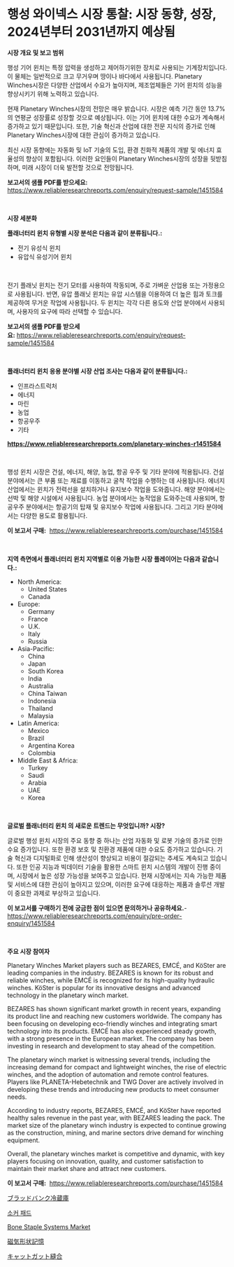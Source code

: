 <p><h1>행성 와이넥스 시장 통찰: 시장 동향, 성장, 2024년부터 2031년까지 예상됨</h1></p><p><strong>시장 개요 및 보고 범위</strong></p>
<p><p>행성 기어 윈치는 특정 압력을 생성하고 제어하기위한 장치로 사용되는 기계장치입니다. 이 물체는 일반적으로 크고 무거우며 땅이나 바다에서 사용됩니다. Planetary Winches시장은 다양한 산업에서 수요가 높아지며, 제조업체들은 기어 윈치의 성능을 향상시키기 위해 노력하고 있습니다.</p><p>현재 Planetary Winches시장의 전망은 매우 밝습니다. 시장은 예측 기간 동안 13.7%의 연평균 성장률로 성장할 것으로 예상됩니다. 이는 기어 윈치에 대한 수요가 계속해서 증가하고 있기 때문입니다. 또한, 기술 혁신과 산업에 대한 전문 지식의 증가로 인해 Planetary Winches시장에 대한 관심이 증가하고 있습니다.</p><p>최신 시장 동향에는 자동화 및 IoT 기술의 도입, 환경 친화적 제품의 개발 및 에너지 효율성의 향상이 포함됩니다. 이러한 요인들이 Planetary Winches시장의 성장을 뒷받침하며, 미래 시장이 더욱 발전할 것으로 전망됩니다.</p></p>
<p><strong>보고서의 샘플 PDF를 받으세요:</strong> <a href="https://www.reliableresearchreports.com/enquiry/request-sample/1451584">https://www.reliableresearchreports.com/enquiry/request-sample/1451584</a></p>
<p>&nbsp;</p>
<p><strong>시장 세분화</strong></p>
<p><strong>플래너터리 윈치 유형별 시장 분석은 다음과 같이 분류됩니다.:</strong></p>
<p><ul><li>전기 유성식 윈치</li><li>유압식 유성기어 윈치</li></ul></p>
<p>&nbsp;</p>
<p><p>전기 플래닛 윈치는 전기 모터를 사용하여 작동되며, 주로 가벼운 산업용 또는 가정용으로 사용됩니다. 반면, 유압 플래닛 윈치는 유압 시스템을 이용하여 더 높은 힘과 토크를 제공하여 무거운 작업에 사용됩니다. 두 윈치는 각각 다른 용도와 산업 분야에서 사용되며, 사용자의 요구에 따라 선택할 수 있습니다.</p></p>
<p><strong>보고서의 샘플 PDF를 받으세요:</strong>&nbsp;<a href="https://www.reliableresearchreports.com/enquiry/request-sample/1451584">https://www.reliableresearchreports.com/enquiry/request-sample/1451584</a></p>
<p>&nbsp;</p>
<p><strong> 플래너터리 윈치 응용 분야별 시장 산업 조사는 다음과 같이 분류됩니다.:</strong></p>
<p><ul><li>인프라스트럭처</li><li>에너지</li><li>마린</li><li>농업</li><li>항공우주</li><li>기타</li></ul></p>
<p><strong><a href="https://www.reliableresearchreports.com/planetary-winches-r1451584">https://www.reliableresearchreports.com/planetary-winches-r1451584</a></strong></p>
<p>&nbsp;</p>
<p><p>행성 윈치 시장은 건설, 에너지, 해양, 농업, 항공 우주 및 기타 분야에 적용됩니다. 건설 분야에서는 큰 부품 또는 재료를 이동하고 굴착 작업을 수행하는 데 사용됩니다. 에너지 산업에서는 윈치가 전력선을 설치하거나 유지보수 작업을 도와줍니다. 해양 분야에서는 선박 및 해양 시설에서 사용됩니다. 농업 분야에서는 농작업을 도와주는데 사용되며, 항공우주 분야에서는 항공기의 탑재 및 유지보수 작업에 사용됩니다. 그리고 기타 분야에서는 다양한 용도로 활용됩니다.</p></p>
<p><strong>이 보고서 구매:</strong>&nbsp; <a href="https://www.reliableresearchreports.com/purchase/1451584">https://www.reliableresearchreports.com/purchase/1451584</a></p>
<p>&nbsp;</p>
<p><strong>지역 측면에서 플래너터리 윈치 지역별로 이용 가능한 시장 플레이어는 다음과 같습니다.:</strong></p>
<p><ul>
    <li>
        North America:
        <ul>
            <li>United States</li>
            <li>Canada</li>
        </ul>
    </li>
    <li>
        Europe:
        <ul>
            <li>Germany</li>
            <li>France</li>
            <li>U.K.</li>
            <li>Italy</li>
            <li>Russia</li>
        </ul>
    </li>
    <li>
        Asia-Pacific:
        <ul>
            <li>China</li>
            <li>Japan</li>
            <li>South Korea</li>
            <li>India</li>
            <li>Australia</li>
            <li>China Taiwan</li>
            <li>Indonesia</li>
            <li>Thailand</li>
            <li>Malaysia</li>
        </ul>
    </li>
    <li>
        Latin America:
        <ul>
            <li>Mexico</li>
            <li>Brazil</li>
            <li>Argentina Korea</li>
            <li>Colombia</li>
        </ul>
    </li>
    <li>
        Middle East & Africa:
        <ul>
            <li>Turkey</li>
            <li>Saudi</li>
            <li>Arabia</li>
            <li>UAE</li>
            <li>Korea</li>
        </ul>
    </li>
    </ul></p>
<p>&nbsp;</p>
<p><strong>글로벌 플래너터리 윈치 의 새로운 트렌드는 무엇입니까? 시장?</strong></p>
<p><p>글로벌 행성 윈치 시장의 주요 동향 중 하나는 산업 자동화 및 로봇 기술의 증가로 인한 수요 증가입니다. 또한 환경 보호 및 친환경 제품에 대한 수요도 증가하고 있습니다. 기술 혁신과 디지털화로 인해 생산성이 향상되고 비용이 절감되는 추세도 계속되고 있습니다. 또한 인공 지능과 빅데이터 기술을 활용한 스마트 윈치 시스템의 개발이 진행 중이며, 시장에서 높은 성장 가능성을 보여주고 있습니다. 현재 시장에서는 지속 가능한 제품 및 서비스에 대한 관심이 높아지고 있으며, 이러한 요구에 대응하는 제품과 솔루션 개발이 중요한 과제로 부상하고 있습니다.</p></p>
<p><strong>이 보고서를 구매하기 전에 궁금한 점이 있으면 문의하거나 공유하세요.</strong>- <a href="https://www.reliableresearchreports.com/enquiry/pre-order-enquiry/1451584">https://www.reliableresearchreports.com/enquiry/pre-order-enquiry/1451584</a></p>
<p>&nbsp;</p>
<p><strong>주요 시장 참여자</strong></p>
<p><p>Planetary Winches Market players such as BEZARES, EMCÉ, and KöSter are leading companies in the industry. BEZARES is known for its robust and reliable winches, while EMCÉ is recognized for its high-quality hydraulic winches. KöSter is popular for its innovative designs and advanced technology in the planetary winch market.</p><p>BEZARES has shown significant market growth in recent years, expanding its product line and reaching new customers worldwide. The company has been focusing on developing eco-friendly winches and integrating smart technology into its products. EMCÉ has also experienced steady growth, with a strong presence in the European market. The company has been investing in research and development to stay ahead of the competition.</p><p>The planetary winch market is witnessing several trends, including the increasing demand for compact and lightweight winches, the rise of electric winches, and the adoption of automation and remote control features. Players like PLANETA-Hebetechnik and TWG Dover are actively involved in developing these trends and introducing new products to meet consumer needs.</p><p>According to industry reports, BEZARES, EMCÉ, and KöSter have reported healthy sales revenue in the past year, with BEZARES leading the pack. The market size of the planetary winch industry is expected to continue growing as the construction, mining, and marine sectors drive demand for winching equipment.</p><p>Overall, the planetary winches market is competitive and dynamic, with key players focusing on innovation, quality, and customer satisfaction to maintain their market share and attract new customers.</p></p>
<p><strong>이 보고서 구매:</strong>&nbsp;&nbsp;<a href="https://www.reliableresearchreports.com/purchase/1451584">https://www.reliableresearchreports.com/purchase/1451584</a></p>
<p><p><a href="https://medium.com/@jimmieraun892023/%E8%A1%80%E6%B6%B2%E3%83%90%E3%83%B3%E3%82%AF%E7%94%A8%E5%86%B7%E8%94%B5%E5%BA%AB%E3%81%AE%E5%B8%82%E5%A0%B4%E5%88%86%E6%9E%90%E3%81%A82024%E5%B9%B4%E3%81%8B%E3%82%892031%E5%B9%B4%E3%81%BE%E3%81%A7%E3%81%AE%E3%82%B5%E3%82%A4%E3%82%BA%E4%BA%88%E6%B8%AC-3508a97cf927">ブラッドバンク冷蔵庫</a></p><p><a href="https://medium.com/@ukaszduda1/%EC%86%8C%EC%BB%A4-%ED%8C%A8%EB%93%9C-%EC%8B%9C%EC%9E%A5-2031%EB%85%84%EA%B9%8C%EC%A7%80%EC%9D%98-%ED%8A%B8%EB%A0%8C%EB%93%9C-%EC%98%88%EC%B8%A1-%EB%B0%8F-%EA%B2%BD%EC%9F%81-%EB%B6%84%EC%84%9D-93e27cb0d5f7">소커 패드</a></p><p><a href="https://github.com/mbisetmhermsr/Market-Research-Report-List-2/blob/main/bone-staple-systems-market.md">Bone Staple Systems Market</a></p><p><a href="https://github.com/laurenreichert/Market-Research-Report-List-1/blob/main/204186822818.md">磁気形状記憶</a></p><p><a href="https://github.com/RodHoppe07/Market-Research-Report-List-1/blob/main/225622422826.md">キャットガット縫合</a></p></p>